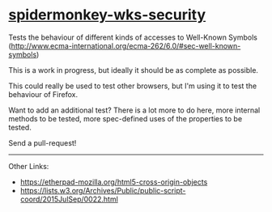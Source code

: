 [spidermonkey-wks-security](http://caitp.github.io/spidermonkey-wks-security/)
===========================

Tests the behaviour of different kinds of accesses to Well-Known Symbols (http://www.ecma-international.org/ecma-262/6.0/#sec-well-known-symbols)

This is a work in progress, but ideally it should be as complete as possible.

This could really be used to test other browsers, but I'm using it to test the behaviour of Firefox.

Want to add an additional test? There is a lot more to do here, more internal methods to be tested, more spec-defined uses of the properties to be tested.

Send a pull-request!

---

Other Links:

- https://etherpad-mozilla.org/html5-cross-origin-objects
- https://lists.w3.org/Archives/Public/public-script-coord/2015JulSep/0022.html
